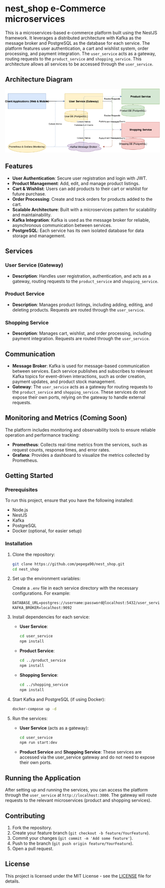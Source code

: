 # nest_shop e-Commerce microservices

This is a microservices-based e-commerce platform built using the NestJS framework. It leverages a distributed architecture with Kafka as the message broker and PostgreSQL as the database for each service. The platform features user authentication, a cart and wishlist system, order processing, and payment integration. The `user_service` acts as a gateway, routing requests to the `product_service` and `shopping_service`. This architecture allows all services to be accessed through the `user_service`.

## Architecture Diagram

![Architecture Diagram](https://github.com/pepega90/nest_shop/blob/main/diag.png)

## Features

- **User Authentication**: Secure user registration and login with JWT.
- **Product Management**: Add, edit, and manage product listings.
- **Cart & Wishlist**: Users can add products to their cart or wishlist for future purchase.
- **Order Processing**: Create and track orders for products added to the cart.
- **Scalable Architecture**: Built with a microservices pattern for scalability and maintainability.
- **Kafka Integration**: Kafka is used as the message broker for reliable, asynchronous communication between services.
- **PostgreSQL**: Each service has its own isolated database for data storage and management.

## Services

### User Service (Gateway)
- **Description**: Handles user registration, authentication, and acts as a gateway, routing requests to the `product_service` and `shopping_service`.

### Product Service
- **Description**: Manages product listings, including adding, editing, and deleting products. Requests are routed through the `user_service`.

### Shopping Service
- **Description**: Manages cart, wishlist, and order processing, including payment integration. Requests are routed through the `user_service`.

## Communication

- **Message Broker**: Kafka is used for message-based communication between services. Each service publishes and subscribes to relevant Kafka topics for event-driven interactions, such as order creation, payment updates, and product stock management.
- **Gateway**: The `user_service` acts as a gateway for routing requests to the `product_service` and `shopping_service`. These services do not expose their own ports, relying on the gateway to handle external requests.

## Monitoring and Metrics (Coming Soon)
The platform includes monitoring and observability tools to ensure reliable operation and performance tracking:

- **Prometheus**: Collects real-time metrics from the services, such as request counts, response times, and error rates.
- **Grafana**: Provides a dashboard to visualize the metrics collected by Prometheus.

## Getting Started

### Prerequisites

To run this project, ensure that you have the following installed:

- Node.js
- NestJS
- Kafka
- PostgreSQL
- Docker (optional, for easier setup)

### Installation

1. Clone the repository:

    ```bash
    git clone https://github.com/pepega90/nest_shop.git
    cd nest_shop
    ```

2. Set up the environment variables:

    Create a `.env` file in each service directory with the necessary configurations. For example:

    ```env
    DATABASE_URL=postgres://username:password@localhost:5432/user_service_db
    KAFKA_BROKER=localhost:9092
    ```

3. Install dependencies for each service:

    - **User Service**:
        ```bash
        cd user_service
        npm install
        ```

    - **Product Service**:
        ```bash
        cd ../product_service
        npm install
        ```

    - **Shopping Service**:
        ```bash
        cd ../shopping_service
        npm install
        ```

4. Start Kafka and PostgreSQL (if using Docker):

    ```bash
    docker-compose up -d
    ```

5. Run the services:

    - **User Service** (acts as a gateway):
        ```bash
        cd user_service
        npm run start:dev
        ```

    - **Product Service** and **Shopping Service**: These services are accessed via the user_service gateway and do not need to expose their own ports.

## Running the Application

After setting up and running the services, you can access the platform through the `user_service` at `http://localhost:3000`. The gateway will route requests to the relevant microservices (product and shopping services).

## Contributing

1. Fork the repository.
2. Create your feature branch (`git checkout -b feature/YourFeature`).
3. Commit your changes (`git commit -m 'Add some feature'`).
4. Push to the branch (`git push origin feature/YourFeature`).
5. Open a pull request.

## License

This project is licensed under the MIT License - see the [LICENSE](LICENSE.md) file for details.
